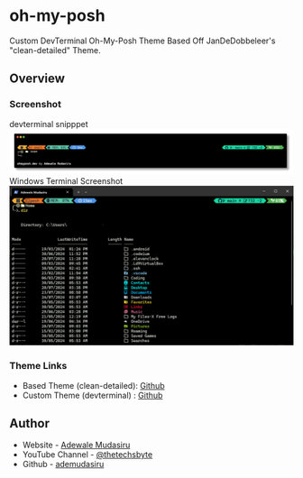 # oh-my-posh
Custom DevTerminal Oh-My-Posh Theme Based Off JanDeDobbeleer's "clean-detailed" Theme.

## Overview

### Screenshot

devterminal snipppet
![Desktop Screenshot](./screenshots/oh-my-posh%20devterminal%20theme.png)
Windows Terminal Screenshot <br />
![Mobile Screenshot](./screenshots/oh-my-posh%20devterminal%20windows.png)

### Theme Links

- Based Theme (clean-detailed): [Github](https://github.com/JanDeDobbeleer/oh-my-posh/blob/main/themes/clean-detailed.omp.json)
- Custom Theme (devterminal) : [Github](https://github.com/adewalemudasiru/oh-my-posh)

## Author

- Website - [Adewale Mudasiru](https://techsbyte)
- YouTube Channel - [@thetechsbyte](https://www.youtube.com/@thetechsbyte)
- Github - [ademudasiru](https://github.com/adewalemudasiru)